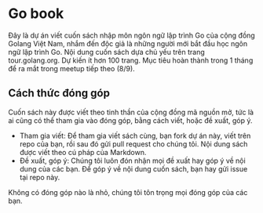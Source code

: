 # Go book

Đây là dự án viết cuốn sách nhập môn ngôn ngữ lập trình Go của cộng đồng Golang Việt Nam, nhắm đến độc giả là những người mới bắt đầu học ngôn ngữ lập trình Go. Nội dung cuốn sách dựa chủ yếu trên trang tour.golang.org. Dự kiến ít hơn 100 trang. Mục tiêu hoàn thành trong 1 tháng để ra mắt trong meetup tiếp theo (8/9).

## Cách thức đóng góp
Cuốn sách này được viết theo tinh thần của cộng đồng mã nguồn mở, tức là ai cũng có thể tham gia vào đóng góp, bằng cách viết, hoặc đề xuất, góp ý.

+ Tham gia viết: Để tham gia viết sách cùng, bạn fork dự án này, viết trên repo của bạn, rồi sau đó gửi pull request cho chúng tôi. Nội dung sách được viết theo cú pháp của Markdown.
+ Đề xuất, góp ý: Chúng tôi luôn đón nhận mọi đề xuất hay góp ý về nội dung của các bạn. Để góp ý về nội dung cuốn sách, bạn hay gửi issue tại repo này.

Không có đóng góp nào là nhỏ, chúng tôi tôn trọng mọi đóng góp của các bạn.
